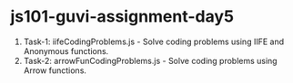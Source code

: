 # js101-guvi-assignment-day5

1. Task-1: iifeCodingProblems.js - Solve coding problems using IIFE and Anonymous functions.
2. Task-2: arrowFunCodingProblems.js - Solve coding problems using Arrow functions.
